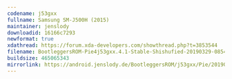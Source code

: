 ```yaml
---
codename: j53gxx
fullname: Samsung SM-J500H (2015)
maintainer: jenslody
downloadid: 16166c7293
newformat: true
xdathread: https://forum.xda-developers.com/showthread.php?t=3853544
filename: BootleggersROM-Pie4j53gxx.4.1-Stable-Shishufied-20190329-085409.zip
buildsize: 465065343
mirrorlink: https://android.jenslody.de/BootleggersROM/j53gxx/Pie/20190329-085409/
---
```


